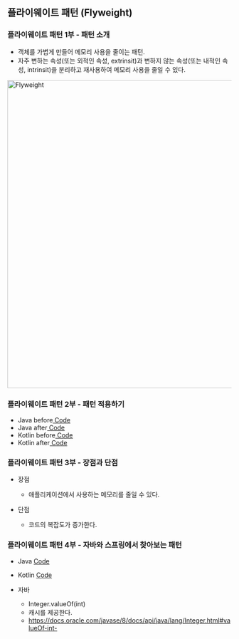 ## 플라이웨이트 패턴 (Flyweight)

### 플라이웨이트 패턴 1부 - 패턴 소개

- 객체를 가볍게 만들어 메모리 사용을 줄이는 패턴.
- 자주 변하는 속성(또는 외적인 속성, extrinsit)과 변하지 않는 속성(또는 내적인 속성, intrinsit)을 분리하고 재사용하여 메모리 사용을 줄일 수 있다.

<img width="692" alt="Flyweight" src="https://user-images.githubusercontent.com/64997245/187064069-19c936e4-e90d-4977-a1d9-3ce16648b1a1.png">

### 플라이웨이트 패턴 2부 - 패턴 적용하기

- Java before<a href="../../example/src/main/kotlin/com/example/_02_structural_patterns/_11_flyweight/java/_01_before">
  Code</a>
- Java after<a href="../../example/src/main/kotlin/com/example/_02_structural_patterns/_11_flyweight/java/_02_after">
  Code</a>
- Kotlin before<a href="../../example/src/main/kotlin/com/example/_02_structural_patterns/_11_flyweight/kt/_01_before">
  Code</a>
- Kotlin after<a href="../../example/src/main/kotlin/com/example/_02_structural_patterns/_11_flyweight/kt/_02_after">
  Code</a>

### 플라이웨이트 패턴 3부 - 장점과 단점

- 장점
    - 애플리케이션에서 사용하는 메모리를 줄일 수 있다.

- 단점
    - 코드의 복잡도가 증가한다.

### 플라이웨이트 패턴 4부 - 자바와 스프링에서 찾아보는 패턴

- Java <a href="../../example/src/main/kotlin/com/example/_02_structural_patterns/_11_flyweight/java/_03_java">Code</a>
- Kotlin <a href="../../example/src/main/kotlin/com/example/_02_structural_patterns/_11_flyweight/kt/_03_java">Code</a>

- 자바
    - Integer.valueOf(int)
    - 캐시를 제공한다.
    - https://docs.oracle.com/javase/8/docs/api/java/lang/Integer.html#valueOf-int-

